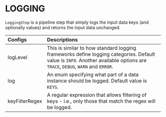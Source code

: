 # LOGGING

`LoggingStep` is a pipeline step that simply logs the input data keys \(and optionally values\) and returns the input data unchanged.

| Configs | Descriptions |
| :--- | :--- |
| logLevel | This is similar to how standard logging frameworks define logging categories. Default value is `INFO`. Another available options are `TRACE`, `DEBUG`, `WARN` and `ERROR`. |
| log | An enum specifying what part of a data instance should be logged. Default value is `KEYS`. |
| keyFilterRegex | A regular expression that allows filtering of keys - i.e., only those that match the regex will be logged. |



